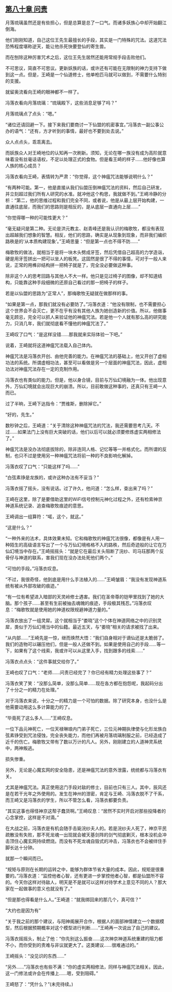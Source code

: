 ## [第八十章 问责](https://www.xxbiquge.com/11_11207/9128040.html)


  月落琉璃虽然还是有些担心，但是总算是总了一口气。而诸多妖族心中却开始翻江倒海。

  他们刚刚知道，自己这位王先生最擅长的手段，其实是一门特殊的咒法。这道咒法恐怖程度堪称逆天，能让他杀死快要登仙的寄生兽。

  而在刨除这种厉害咒术之后，这位王先生居然还能用常规手段击败他们。

  不可思议，简直不可思议。更新妖族的话，或许还有可能在无限制的神力支持下做到这一点。但是，王崎是一个仙道修士，他单枪匹马就可以做到，不需要什么特别的支援。

  就留奥流看向王崎的眼神都不一样了。

  冯落衣看向月落琉璃：“琉璃殿下，这些消息足够了吗？”

  月落琉璃点了点头：“嗯。”

  “诸位还请回避一下。接下来我们要商讨一下仙盟的机密事宜。”冯落衣一副公事公办的语气：“还有，方才听到的事情，最好也不要到处去说。”

  众人点点头，乖乖离去。

  而妖族众人对王崎地位的认知再一次刷新。须知，无论在哪一族没有成为高阶就意味着没有丝毫话语权，不足以处理正式的食物。但是看王崎的样子……他好像也算人族的核心成员？

  冯落衣看向王崎，表情转为严肃：“你觉得，这个神瘟咒法能够说明什么？”

  “有两种可能。第一，他是直接从我们仙盟压倒神瘟咒法的资料，然后自己研发，并立刻超过我们所有人研究的水准。就冲他这个构思，我就做不到。”王崎冷静的分析：“第二，他的思维过程和我们完全不同，或者说，他是从最上层开始构建，一直通往底层，而我们的思路则是相反的，是从底层一直通向上层……”

  “你觉得哪一种的可能性更大？”

  “毫无疑问是第二种。无论是洪元教主、赵青峰还是我认识的梅歌牧，都没有表现出超越我们想象的智慧。相反，他们的思路，确实是从现象到现象，而非我们编织路秩是的‘从本质构建现象’。”王崎思量：“但是第一点也不得不防……”

  梅歌牧的做法，就相当于是将一块木头劈成牙签，然后凭借自己超高的力学造诣，硬是用牙签拼出一把可以坐人的板凳。这固然是很了不得的事情，可对于一般人来说，正常的用榫卯结构拼一把椅子就是了，完全没必要做这种事。

  除非这个人的思考回路与其他人不大一样。他只是见过椅子的图像，却不知道结构，只能靠这种手段细微的还原自己看过的那一把椅子的样子。

  若是以仙盟的思路为“正常人”，那梅歌牧无疑就在做那样的事。

  “如果是第一点，那我们就没有必要防了。”冯落衣道：“他没有限制，也不需要担心这个世界会不会灭亡，更不在乎有没有其他人族为她创造新的价值。所以，他做事毫无顾忌，完全可以抓人来验证他的神瘟咒法。若是他一个人就有那么高的研究能力，只消几年，我们就彻底看不懂他的神瘟咒法了。”

  王崎叹了口气：“是这样没错……那我就来实际体验一下吧。”

  说着，王崎就将这道神瘟咒法载入自己体内。

  神瘟咒法是冯落衣开创、由他完善的能力。在神瘟咒法的基础上，他又开创了虚相功法的系统。所谓虚相功法，甚至可以看做是另一个层面的神瘟咒法，因此，虚相功法对神瘟咒法存在一定的克制作用。

  冯落衣也有类似的能力。但是，他以身合镜，目前与万仙幻境融为一体。他出现意外，万仙幻境就会出现巨大的崩溃。所以，目前敢做这种事的，还真只有王崎一人而已。

  过了半晌，王崎下达指令：“贾维斯，删除掉它。”

  “好的，先生。”

  数秒钟之后，王崎道：“关于清除这种神瘟咒法的咒法，我还需要思考几天。不过……如果法门上没有巨大突破的话，他们以后可以就必须要修炼虚实两相修法了。”

  神瘟咒法是没办法彻底拔除的，除非连同人格、记忆等等一并格式化。而所谓的反制，也只不过是使用另一种神瘟咒法将前一种的不良影响化解掉。

  冯落衣叹了口气：“只能这样了吗……”

  “白弦素铮是龙族的，或许这种办法有不妥当？”

  冯落衣摇了摇头，没有说话。过了许久，他问道：“怎么样，查出来了吗？”

  王崎在这里，除了是要借助这里的WiFi信号控制元神化过程之外，还有检索神京神道系统记录、追查梅歌牧痕迹的意思。

  王崎调出一组算符：“喏，这个，就这。”

  “这是什么？”

  “一种外来的法术，具体效果未知。它和梅歌牧的神瘟咒法很像，都像是有人用一种陌生的高级语言写出了一个与万仙幻境格格不入的路秩，然后奇迹般的让它在万仙幻境当中存在。”王崎摇摇头：“就是它在最后关头阻断了浣纱、司马珏那两个反骨仔与神道的联系，害我们现在没办法处死他们两个。”

  “可怕的手段。”冯落衣叹息。

  “不过，我很奇怪，他到底是用什么手法植入的……”王崎皱眉：“我没有发现神道系统有被从外部攻破的痕迹。”

  “有一位有希望进入暗部的天灵岭修士遇害。我们在圣帝尊的铠甲里找到了她的大脑。那个孩子……甚至有生前被抽去魂魄的痕迹，手段极其残忍。”冯落衣叹息：“梅歌牧就是使用她的神道权限规避神道力量的。”

  冯落衣放出了一组灵犀。这个就相当于“娄晓”这个个体在神道网络之中的识别灵犀，类似于万仙幻境当中的仙籍。最近五天，与“娄晓”相关的请求被找了出来。

  “从内部……”王崎先是一惊，继而焕然大悟：“我们自身相对于谪仙还是太脆弱了。我们的造物可以碾压他们，但是一般人还做不到。如果是使用自己的手段……等一下，如果有了这个线索，我或许可以从这里入手，找到跟多的线索……”

  冯落衣点点头：“这件事就交给你了。”

  王崎也叹了口气：“老师……问责已经完了？你已经有精力处理这些事了？”

  冯落衣笑了笑：“没那么简单，没那么简单……现在各方都在抱怨呢，我起码分出了十分之一的精力在处理。”

  对于冯落衣来说，十分之一的精力是一个可怕的数据。除了研究本身，也没什么是他需要动用这么多计算能力的了。

  “毕竟死了这么多人……”王崎叹息。

  一位下品元神死亡，一位天禄琳琅内门弟子死亡，三位元神期执律使与化形龙族白弦素铮受到咒法侵蚀，完全丧失能力，而他们再被月落琉璃制服之前，已经造成了近千的伤亡。梅歌牧又带有了数以万计的凡人。另外，刚刚建立的人道神灵系统中，两神叛逃。

  损失惨重。

  另外，无论是心魔玄网的安全隐患，还是神瘟咒法的意外泄露，统统都与冯落衣有关。

  尤其是神瘟咒法。真正使用这门手段对敌的修士，目前也只有三人。其中，辰风还是在若干光年之外使用的。发生在神州的泄密，肯定与王崎、冯落衣脱不了干系，而王崎又是冯落衣的学生，所以不管怎么看，冯落衣都要负责。

  “其实这事也得怪神京这帮子蠢货啊。”王崎叹息：“居然不实时开启对那些投降者的心念掌控，这样是不对滴。”

  在大战之前，冯落衣是有机会随手击毙浣纱夫人的。若是浣纱夫人死了，神京平民疏散没有失败，那不死龙魂一出现就会被天基剑阵的剑气彻底剿灭，根本没机会冲击顶住心魔玄网持续燃烧。而没有不死龙魂自毁式的冲击，冯落衣也不会被绊住手脚长达十分钟。

  就那一个瞬间而已。

  “规矩与原则在长期的运转之中，能够为群体节省大量的成本。因此，规矩是很重要的。”冯落衣道：“监控他者心智，还有更进一步掌控他者心智，都是仙盟所不容的。今天你这样对待敌人，明天是不是就可以这样对待学术上意见不同的人？那大家在一起做事的意义也就没有了。”

  “但是那也得看是什么人。”王崎道：“就我绑回来的那几个，真可信？”

  “大约也是因为有”

  “关于我之前的那个建议，与阳神阁展开合作，根据人的面部神情建立一个数据模型，然后根据预期概率对这个模型进行判断……”王崎再一次说出了自己的建议。

  冯落衣摇摇头，制止了他：“你先别这么振奋……这次神京神道系统重建的阻力都不小，而你受到的责难与非议就更大了。这类建议……很难通过的。”

  王崎摇头：“没见识的东西……”

  “另外……”冯落衣也有些不满：“你的虚实两相修法，同样与神瘟咒法相关。因此，这一门修法或许会在传播上……嗯，受到阻碍。”

  王崎怒了：“凭什么？”(未完待续。)
